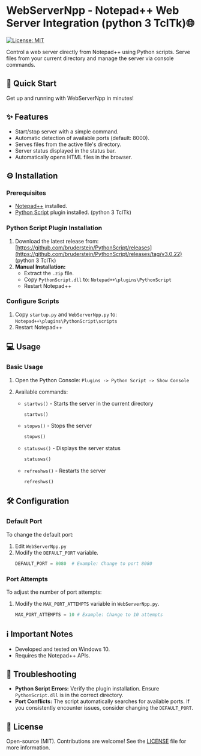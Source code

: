 # WebServerNpp - Notepad++ Web Server Integration (python 3 TclTk)🌐

[![License: MIT](https://img.shields.io/badge/License-MIT-yellow.svg)](https://opensource.org/licenses/MIT)

Control a web server directly from Notepad++ using Python scripts. Serve files from your current directory and manage the server via console commands.

## 🚀 Quick Start

Get up and running with WebServerNpp in minutes!

## ✨ Features

*   Start/stop server with a simple command.
*   Automatic detection of available ports (default: 8000).
*   Serves files from the active file's directory.
*   Server status displayed in the status bar.
*   Automatically opens HTML files in the browser.

## ⚙️ Installation

### Prerequisites

*   [Notepad++](https://notepad-plus-plus.org/) installed.
*   [Python Script](https://github.com/bruderstein/PythonScript) plugin installed. (python 3 TclTk)

### Python Script Plugin Installation

1.  Download the latest release from: [https://github.com/bruderstein/PythonScript/releases](https://github.com/bruderstein/PythonScript/releases/tag/v3.0.22) (python 3 TclTk)
2.  **Manual Installation:**
    *   Extract the `.zip` file.
    *   Copy `PythonScript.dll` to: `Notepad++\plugins\PythonScript`
    *   Restart Notepad++

### Configure Scripts

1.  Copy `startup.py` and `WebServerNpp.py` to: `Notepad++\plugins\PythonScript\scripts`
2.  Restart Notepad++

## 💻 Usage

### Basic Usage

1.  Open the Python Console:
    `Plugins -> Python Script -> Show Console`

2.  Available commands:

    *   `startws()` - Starts the server in the current directory
        ```python
        startws()
        ```
    *   `stopws()` - Stops the server
        ```python
        stopws()
        ```
    *   `statusws()` - Displays the server status
        ```python
        statusws()
        ```
    *   `refreshws()` - Restarts the server
        ```python
        refreshws()
        ```

## 🛠️ Configuration

### Default Port

To change the default port:

1.  Edit `WebServerNpp.py`
2.  Modify the `DEFAULT_PORT` variable.
    ```python
    DEFAULT_PORT = 8080  # Example: Change to port 8080
    ```

### Port Attempts

To adjust the number of port attempts:

1.  Modify the `MAX_PORT_ATTEMPTS` variable in `WebServerNpp.py`.
    ```python
    MAX_PORT_ATTEMPTS = 10 # Example: Change to 10 attempts
    ```

## ℹ️ Important Notes

*   Developed and tested on Windows 10.
*   Requires the Notepad++ APIs.

## 🚨 Troubleshooting

*   **Python Script Errors:** Verify the plugin installation.  Ensure `PythonScript.dll` is in the correct directory.
*   **Port Conflicts:** The script automatically searches for available ports.  If you consistently encounter issues, consider changing the `DEFAULT_PORT`.

## 📜 License

Open-source (MIT). Contributions are welcome! See the [LICENSE](LICENSE) file for more information.
